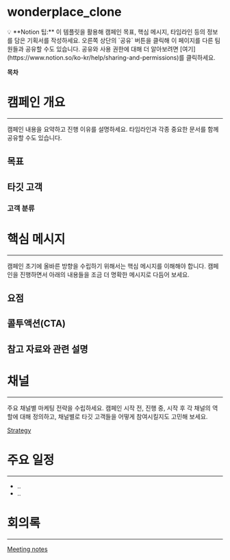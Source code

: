 # wonderplace_clone

<aside>
💡 **Notion 팁:** 이 템플릿을 활용해 캠페인 목표, 핵심 메시지, 타임라인 등의 정보를 담은 기획서를 작성하세요. 오른쪽 상단의 `공유` 버튼을 클릭해 이 페이지를 다른 팀원들과 공유할 수도 있습니다. 공유와 사용 권한에 대해 더 알아보려면 [여기](https://www.notion.so/ko-kr/help/sharing-and-permissions)를 클릭하세요.

</aside>

**목차**

# 캠페인 개요

---

캠페인 내용을 요약하고 진행 이유를 설명하세요. 타임라인과 각종 중요한 문서를 함께 공유할 수도 있습니다.

## 목표

## 타깃 고객

### 고객 분류

# 핵심 메시지

---

캠페인 초기에 올바른 방향을 수립하기 위해서는 핵심 메시지를 이해해야 합니다. 캠페인을 진행하면서 아래의 내용들을 조금 더 명확한 메시지로 다듬어 보세요.

## 요점

## 콜투액션(CTA)

## 참고 자료와 관련 설명

# 채널

---

주요 채널별 마케팅 전략을 수립하세요. 캠페인 시작 전, 진행 중, 시작 후 각 채널의 역할에 대해 정의하고, 채널별로 타깃 고객들을 어떻게 참여시킬지도 고민해 보세요.

[Strategy](https://www.notion.so/2972b2a401f641d5b8beed925e53be8b?pvs=21)

# 주요 일정

---

- ..
- ..

# 회의록

---

[Meeting notes](https://www.notion.so/4cd51149fe304a54a123d2b4ad3e4ba2?pvs=21)
